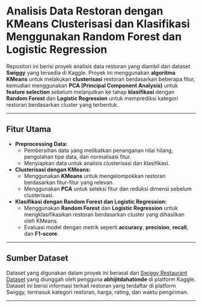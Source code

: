 # **Analisis Data Restoran dengan KMeans Clusterisasi dan Klasifikasi Menggunakan Random Forest dan Logistic Regression**

Repositori ini berisi proyek analisis data restoran yang diambil dari dataset **Swiggy** yang tersedia di Kaggle. Proyek ini menggunakan **algoritma KMeans** untuk melakukan **clusterisasi** restoran berdasarkan beberapa fitur, kemudian menggunakan **PCA (Principal Component Analysis)** untuk **feature selection** sebelum melanjutkan ke tahap **klasifikasi** dengan **Random Forest** dan **Logistic Regression** untuk memprediksi kategori restoran berdasarkan cluster yang terbentuk.

---

## **Fitur Utama**
- **Preprocessing Data:**
  - Pembersihan data yang melibatkan penanganan nilai hilang, pengolahan tipe data, dan normalisasi fitur.
  - Menyiapkan data untuk analisis clusterisasi dan klasifikasi.
- **Clusterisasi dengan KMeans:**
  - Menggunakan **KMeans** untuk mengelompokkan restoran berdasarkan fitur-fitur yang relevan.
  - Menggunakan **PCA** untuk seleksi fitur dan reduksi dimensi sebelum clusterisasi.
- **Klasifikasi dengan Random Forest dan Logistic Regression:**
  - Menggunakan **Random Forest** dan **Logistic Regression** untuk mengklasifikasikan restoran berdasarkan cluster yang dihasilkan oleh KMeans.
  - Evaluasi model dengan metrik seperti **accuracy**, **precision**, **recall**, dan **F1-score**.

---

## **Sumber Dataset**
Dataset yang digunakan dalam proyek ini berasal dari [Swiggy Restaurant Dataset](https://www.kaggle.com/datasets/abhijitdahatonde/swiggy-restuarant-dataset) yang diunggah oleh pengguna **abhijitdahatonde** di platform Kaggle. Dataset ini berisi informasi terkait restoran yang terdaftar di platform Swiggy, termasuk kategori restoran, harga, rating, dan waktu pengiriman.

---
